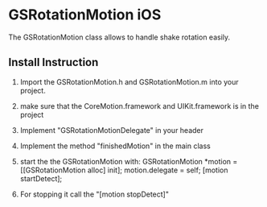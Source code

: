 # GSRotationMotion iOS

The GSRotationMotion class allows to handle shake rotation easily.

## Install Instruction

1. Import the GSRotationMotion.h and GSRotationMotion.m into your project.
2. make sure that the CoreMotion.framework and UIKit.framework is in the project
3. Implement "GSRotationMotionDelegate" in your header
4. Implement the method "finishedMotion" in the main class
5. start the the GSRotationMotion with:
GSRotationMotion *motion = [[GSRotationMotion alloc] init];
motion.delegate = self;
[motion startDetect];

6. For stopping it call the "[motion stopDetect]"



